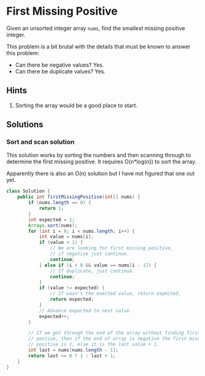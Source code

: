 # First Missing Positive

Given an unsorted integer array `nums`, find the smallest missing positive
integer.

This problem is a bit brutal with the details that must be known to answer this
problem:

* Can there be negative values? Yes.
* Can there be duplicate values? Yes.

## Hints

1. Sorting the array would be a good place to start.

## Solutions

### Sort and scan solution

This solution works by sorting the numbers and then scanning through to
determine the first missing positive. It requires O(n*log(n)) to sort the array.

Apparently there is also an O(n) solution but I have not figured that one out
yet.

```java
class Solution {
    public int firstMissingPositive(int[] nums) {
        if (nums.length == 0) {
            return 1;
        }
        int expected = 1;
        Arrays.sort(nums);
        for (int i = 0; i < nums.length; i++) {
            int value = nums[i];
            if (value < 1) {
                // We are looking for first missing positive,
                // if negative just continue.
                continue;
            } else if (i > 0 && value == nums[i - 1]) {
                // If duplicate, just continue.
                continue;
            }
            if (value != expected) {
                // If wasn't the exected value, return expected.
                return expected;
            }
            // Advance expected to next value.
            expected++;
        }

        // If we got through the end of the array without finding first missing
        // postive, then if the end of array is negative the first missing
        // positive is 1, else it is the last value + 1.
        int last = nums[nums.length - 1];
        return last <= 0 ? 1 : last + 1;
    }
}
```
